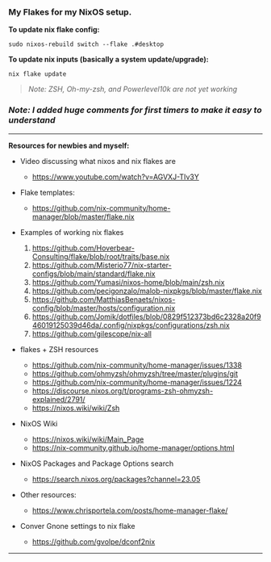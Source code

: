 ### My Flakes for my NixOS setup. ###

**To update nix flake config:**

``sudo nixos-rebuild switch --flake .#desktop``

**To update nix inputs (basically a system update/upgrade):**

``nix flake update``


> *Note: ZSH, Oh-my-zsh, and Powerlevel10k are not yet working*

### *Note: I added huge comments for first timers to make it easy to understand* ###

---

**Resources for newbies and myself:**


- Video discussing what nixos and nix flakes are
    - https://www.youtube.com/watch?v=AGVXJ-TIv3Y

- Flake templates:
    - https://github.com/nix-community/home-manager/blob/master/flake.nix

- Examples of working nix flakes
    1. https://github.com/Hoverbear-Consulting/flake/blob/root/traits/base.nix
    2. https://github.com/Misterio77/nix-starter-configs/blob/main/standard/flake.nix
    3. https://github.com/Yumasi/nixos-home/blob/main/zsh.nix
    4. https://github.com/pecigonzalo/malob-nixpkgs/blob/master/flake.nix
    5. https://github.com/MatthiasBenaets/nixos-config/blob/master/hosts/configuration.nix
    6. https://github.com/Jomik/dotfiles/blob/0829f512373bd6c2328a20f946019125039d46da/.config/nixpkgs/configurations/zsh.nix
    7. https://github.com/gilescope/nix-all


- flakes + ZSH resources
    - https://github.com/nix-community/home-manager/issues/1338
    - https://github.com/ohmyzsh/ohmyzsh/tree/master/plugins/git
    - https://github.com/nix-community/home-manager/issues/1224
    - https://discourse.nixos.org/t/programs-zsh-ohmyzsh-explained/2791/
    - https://nixos.wiki/wiki/Zsh

- NixOS Wiki
    - https://nixos.wiki/wiki/Main_Page
    - https://nix-community.github.io/home-manager/options.html

- NixOS Packages and Package Options search
    - https://search.nixos.org/packages?channel=23.05

- Other resources:
    - https://www.chrisportela.com/posts/home-manager-flake/

- Conver Gnone settings to nix flake
    - https://github.com/gvolpe/dconf2nix

---